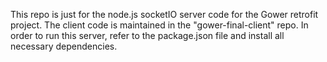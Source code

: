 This repo is just for the node.js socketIO server code for the Gower retrofit project. The client code is maintained in the "gower-final-client" repo. 
In order to run this server, refer to the package.json file and install all necessary dependencies.
